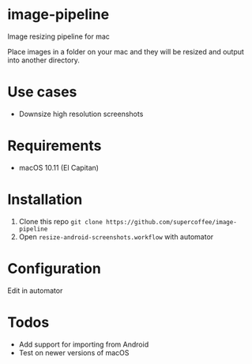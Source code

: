 # image-pipeline
Image resizing pipeline for mac

Place images in a folder on your mac and they will be resized and output into another directory.

# Use cases
* Downsize high resolution screenshots

# Requirements
* macOS 10.11 (El Capitan)

# Installation
1. Clone this repo `git clone https://github.com/supercoffee/image-pipeline`
2. Open `resize-android-screenshots.workflow` with automator

# Configuration
Edit in automator

# Todos
* Add support for importing from Android
* Test on newer versions of macOS
